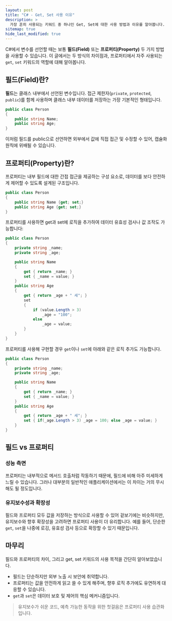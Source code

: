 ```yaml
---
layout: post
title: "C# - Get, Set 사용 이유"
description: >
  가장 흔히 사용되는 키워드 중 하나인 Get, Set에 대한 사용 방법과 이유를 알아봅니다.
sitemap: true
hide_last_modified: true
---
```


C#에서 변수를 선언할 때는 보통 **필드(Field)** 또는 **프로퍼티(Property)** 두 가지 방법을 사용할 수 있습니다. 이 글에서는 두 방식의 차이점과, 프로퍼티에서 자주 사용되는 `get`, `set` 키워드의 역할에 대해 알아봅니다.

## 필드(Field)란?

**필드**는 클래스 내부에서 선언된 변수입니다. 접근 제한자(`private`, `protected`, `public`)를 함께 사용하며 클래스 내부 데이터를 저장하는 가장 기본적인 형태입니다.

```cs
public class Person
{
    public string Name;
    public string Age;
}
```

이처럼 필드를 public으로 선언하면 외부에서 값에 직접 접근 및 수정할 수 있어, 캡슐화 원칙에 위배될 수 있습니다.

## 프로퍼티(Property)란?

프로퍼티는 내부 필드에 대한 간접 접근을 제공하는 구성 요소로, 데이터를 보다 안전하게 제어할 수 있도록 설계된 구조입니다.

```cs
public class Person
{
	public string Name {get; set;}
    public string Age {get; set;}
}
```

프로퍼티를 사용하면 get과 set에 로직을 추가하여 데이터 유효성 검사나 값 조작도 가능합니다:

```cs
public class Person
{
	private string _name;
	private string _age;

	public string Name
	{
		get { return _name; }
		set { _name = value; }
	}
    public string Age
	{
		get { return _age + " 세"; }
		set
		{
			if (value.Length > 3)
				_age = "100";
			else
				_age = value;
		}
	}
}
```

프로퍼티를 사용해 구현할 경우 `get`이나 `set`에 아래와 같은 로직 추가도 가능합니다.

```cs
public class Person
{
	private string _name;
	private string _age;

	public string Name
	{
		get { return _name; }
		set { _name = value; }
	}
    public string Age
	{
		get { return _age + " 세"; }
		set { if(_age.Length > 3) _age = 100; else _age = value; }
	}
}
```

## 필드 vs 프로퍼티

### 성능 측면

프로퍼티는 내부적으로 메서드 호출처럼 작동하기 때문에, 필드에 비해 아주 미세하게 느릴 수 있습니다. 그러나 대부분의 일반적인 애플리케이션에서는 이 차이는 거의 무시해도 될 정도입니다.

### 유지보수성과 확장성

필드와 프로퍼티 모두 값을 저장하는 방식으로 사용할 수 있어 겉보기에는 비슷하지만, 유지보수와 향후 확장성을 고려하면 프로퍼티 사용이 더 유리합니다. 예를 들어, 단순한 `get`, `set`을 나중에 로깅, 유효성 검사 등으로 확장할 수 있기 때문입니다.

## 마무리

필드와 프로퍼티의 차이, 그리고 get, set 키워드의 사용 목적을 간단히 알아보았습니다.

- 필드는 단순하지만 외부 노출 시 보안에 취약합니다.
- 프로퍼티는 값을 안전하게 읽고 쓸 수 있게 해주며, 향후 로직 추가에도 유연하게 대응할 수 있습니다.
- `get`과 `set`은 데이터 보호 및 제어의 핵심 메커니즘입니다.

> 유지보수가 쉬운 코드, 예측 가능한 동작을 위한 첫걸음은 프로퍼티 사용 습관화입니다.
